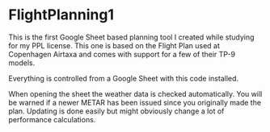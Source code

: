 # FlightPlanning1
This is the first Google Sheet based planning tool I created while studying for my PPL license. This one is based on 
the Flight Plan used at Copenhagen Airtaxa and comes with support for a few of their TP-9 models. 

Everything is controlled from a Google Sheet with this code installed.

When opening the sheet the weather data is checked automatically. You will be warned if a newer METAR has been issued since you originally made the 
plan. Updating is done easily but might obviously change a lot of performance calculations.

<TO BE WRITTEN>
